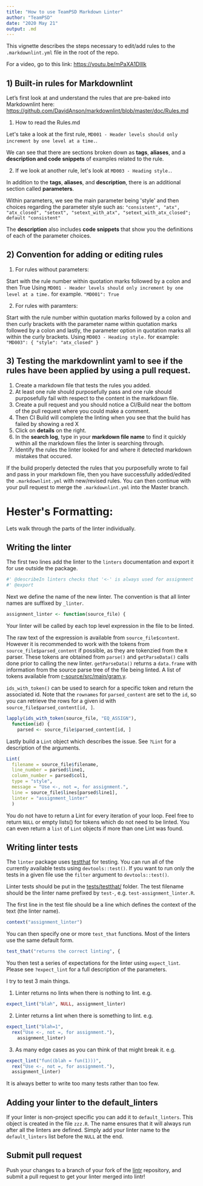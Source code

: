 ```yaml
---
title: "How to use TeamPSD Markdown Linter"
author: "TeamPSD"
date: "2020 May 21"
output: .md
---
```


This vignette describes the steps necessary to edit/add rules to  the `.markdownlint.yml` file in the root of the repo.

For a video, go to this link: https://youtu.be/mPaXA1DlIlk

## 1) Built-in rules for Markdownlint
Let’s first look at and understand the rules that are pre-baked into Markdownlint here: 
https://github.com/DavidAnson/markdownlint/blob/master/doc/Rules.md

1) How to read the Rules.md

Let's take a look at the first rule, `MD001 - Header levels should only increment by one level at a time.`.

We can see that there are sections broken down as **tags**, **aliases**, and a **description and code snippets** of examples related to the rule.

2) If we look at another rule, let's look at `MD003 - Heading style.`.

In addition to the **tags**, **aliases**, and **description**, there is an additional section called **parameters**.

Within parameters, we see the main parameter being 'style' and then choices regarding the parameter style such as:
`"consistent", "atx", "atx_closed", "setext", "setext_with_atx", "setext_with_atx_closed"; default "consistent"`

The **description** also includes **code snippets** that show you the definitions of each of the parameter choices. 

## 2) Convention for adding or editing rules

1) For rules without parameters:

Start with the rule number within quotation marks followed by a colon and then True
Using `MD001 - Header levels should only increment by one level at a time.` for example.
`"MD001": True`

2) For rules with paramters:

Start with the rule number within quotation marks followed by a colon and 
then curly brackets with the parameter name within quotation marks followed by a colon
and lastly, the parameter option in quotation marks all within the curly brackets.
Using `MD003 - Heading style.` for example:
`"MD003": { "style": "atx_closed" }`

## 3) Testing the markdownlint yaml to see if the rules have been applied by using a pull request.

1) Create a markdown file that tests the rules you added. 
2) At least one rule should purposefully pass and one rule should purposefully fail with respect to the content in the markdown file.
3) Create a pull request and you should notice a CI/Build near the bottom of the pull request where you could make a comment.
4) Then CI Build will complete the linting when you see that the build has failed by showing a red X
5) Click on **details** on the right.
5) In the **search log**, type in your **markdown file name** to find it quickly within all the markdown files the linter is searching through.
6) Identify the rules the linter looked for and where it detected markdown mistakes that occured. 

If the build properly detected the rules that you purposefully wrote to fail and pass in your markdown file, then you have successfully added/edited the `.markdownlint.yml` with new/revised rules. You can then continue with your pull request to merge the `.markdownlint.yml` into the Master branch. 


# Hester's Formatting:
Lets walk through the parts of the linter individually.

## Writing the linter ##
The first two lines add the linter to the `linters` documentation and export it
for use outside the package.

```r
#' @describeIn linters checks that '<-' is always used for assignment
#' @export
```

Next we define the name of the new linter.  The convention is that all linter
names are suffixed by `_linter`.
```r
assignment_linter <- function(source_file) {
```

Your linter will be called by each top level expression in the file to be
linted.

The raw text of the expression is available from `source_file$content`. However it is
recommended to work with the tokens from
`source_file$parsed_content` if possible, as they are tokenzied from the `R`
parser. These tokens are obtained from `parse()` and `getParseData()`
calls done prior to calling the new linter. `getParseData()` returns a `data.frame`
with information from the source parse tree of the file being linted. A list of
tokens available from
[r-source/src/main/gram.y](https://github.com/wch/r-source/blob/ff1bca2f21aba271d428474f00494eece5c36dd3/src/main/gram.y#L293-L307).

`ids_with_token()` can be used to search for a specific token and return the
associated id.  Note that the `rownames` for `parsed_content` are set to the
`id`, so you can retrieve the rows for a given id with
`source_file$parsed_content[id, ]`.

```r
lapply(ids_with_token(source_file, "EQ_ASSIGN"),
  function(id) {
    parsed <- source_file$parsed_content[id, ]
```

Lastly build a `Lint` object which describes the issue.  See `?Lint` for a
description of the arguments.

```r
Lint(
  filename = source_file$filename,
  line_number = parsed$line1,
  column_number = parsed$col1,
  type = "style",
  message = "Use <-, not =, for assignment.",
  line = source_file$lines[parsed$line1],
  linter = "assignment_linter"
  )
```

You do not have to return a Lint for every iteration of your loop.  Feel free
to return `NULL` or empty lists() for tokens which do not need to be linted.
You can even return a `list` of `Lint` objects if more than one Lint was found.

## Writing linter tests ##
The `linter` package uses [testthat](https://github.com/hadley/testthat) for
testing. You can run all of the currently available tests using
`devtools::test()`.  If you want to run only the tests in a given file use the
`filter` argument to `devtools::test()`.

Linter tests should be put in the
[tests/testthat/](https://github.com/jimhester/lintr/tree/master/tests/testthat)
folder.  The test filename should be the linter name prefixed by `test-`, e.g.
`test-assignment_linter.R`.

The first line in the test file should be a line which defines the context of the text (the linter name).
```r
context("assignment_linter")
```

You can then specify one or more `test_that` functions.  Most of the linters use the same default form.
```r
test_that("returns the correct linting", {
```

You then test a series of expectations for the linter using `expect_lint`.
Please see `?expect_lint` for a full description of the parameters.

I try to test 3 main things.

1. Linter returns no lints when there is nothing to lint. e.g.

```r
expect_lint("blah", NULL, assignment_linter)
```

2. Linter returns a lint when there is something to lint. e.g.

```r
expect_lint("blah=1",
  rex("Use <-, not =, for assignment."),
    assignment_linter)
```

3. As many edge cases as you can think of that might break it. e.g.

```r
expect_lint("fun((blah = fun(1)))",
  rex("Use <-, not =, for assignment."),
  assignment_linter)
```

It is always better to write too many tests rather than too few.

## Adding your linter to the default_linters ##
If your linter is non-project specific you can add it to `default_linters`.
This object is created in the file `zzz.R`.  The name ensures that it will always run after all
the linters are defined.  Simply add your linter name to the `default_linters`
list before the `NULL` at the end.

## Submit pull request ##
Push your changes to a branch of your fork of the
[lintr](https://github.com/jimhester/lintr) repository, and submit a pull
request to get your linter merged into lintr!
